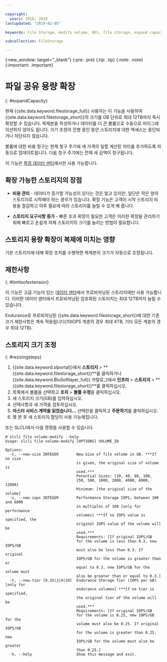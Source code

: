 ```yaml
---

copyright:
  years: 2018, 2019
lastupdated: "2019-02-05"

keywords: File Storage, modify volume, NFS, file storage, expand capacity

subcollection: FileStorage

---
```

{:new_window: target="_blank"}
{:pre: .pre}
{:tip: .tip}
{:note: .note}
{:important: .important}

# 파일 공유 용량 확장
{: #expandCapacity}

현재 {{site.data.keyword.filestorage_full}} 사용자는 이 기능을 사용하여 {{site.data.keyword.filestorage_short}}의 크기를 GB 단위로 최대 12TB까지 즉시 확장할 수 있습니다. 복제본을 작성하거나 데이터를 더 큰 볼륨으로 수동으로 마이그레이션하지 않아도 됩니다. 크기 조정이 진행 중인 동안 스토리지에 대한 액세스는 중단되거나 차단되지 않습니다.

볼륨에 대한 비용 청구는 현재 청구 주기에 새 가격의 일할 계산된 차이를 추가하도록 자동으로 업데이트됩니다. 다음 청구 주기에는 전체 새 금액이 청구됩니다.

이 기능은 [특정 데이터 센터](/docs/infrastructure/FileStorage?topic=FileStorage-news)에서만 사용 가능합니다.

## 확장 가능한 스토리지의 장점

- **비용 관리** - 데이터가 증가할 가능성이 있다는 것은 알고 있지만, 일단은 작은 양의 스토리지로 시작해야 하는 경우가 있습니다. 확장 기능은 고객이 시작 스토리지 비용을 절감하고 이후 필요에 따라 스토리지를 늘릴 수 있게 해 줍니다.  

- **스토리지 요구사항 증가** - 빠른 초과 확장이 필요한 고객은 이러한 확장을 관리하기 위해 빠르고 손쉽게 자체 스토리지의 크기를 늘리는 방법이 필요합니다.

## 스토리지 용량 확장이 복제에 미치는 영향

기본 스토리지에 대해 확장 조치를 수행하면 복제본의 크기가 자동으로 조정됩니다.

## 제한사항
{: #limitsofextension}

이 기능은 고급 기능이 있는 [데이터 센터](/docs/infrastructure/FileStorage?topic=FileStorage-news)에서 프로비저닝된 스토리지에만 사용 가능합니다. 이러한 데이터 센터에서 프로비저닝된 암호화된 스토리지는 최대 12TB까지 늘릴 수 있습니다.

Endurance로 프로비저닝된 {{site.data.keyword.filestorage_short}}에 대한 기존 크기 제한사항은 계속 적용됩니다(10IOPS 계층의 경우 최대 4TB, 기타 모든 계층의 경우 최대 12TB).

## 스토리지 크기 조정
{: #resizingsteps}

1. {{site.data.keyword.slportal}}에서 **스토리지** > **{{site.data.keyword.filestorage_short}}**를 클릭하거나 {{site.data.keyword.BluSoftlayer_full}} 카탈로그에서 **인프라** > **스토리지** > **{{site.data.keyword.filestorage_short}}**를 클릭하십시오.
2. 목록에서 볼륨을 선택하고 **조치** > **볼륨 수정**을 클릭하십시오.
3. 새 스토리지 크기(GB)를 입력하십시오.
4. 선택사항과 새 가격을 검토하십시오.
5. **마스터 서비스 계약을 읽었습니다...** 선택란을 클릭하고 **주문하기**를 클릭하십시오.
6. 몇 분 후 새 스토리지 할당이 사용 가능해집니다.

또는 SLCLI에서 다음 명령을 사용할 수 있습니다.
```
# slcli file volume-modify --help
Usage: slcli file volume-modify [OPTIONS] VOLUME_ID

Options:
  -c, --new-size INTEGER        New Size of file volume in GB. ***If no size
                                is given, the original size of volume is
                                used.***
                                Potential Sizes: [20, 40, 80, 100,
                                250, 500, 1000, 2000, 4000, 8000, 12000]
                                Minimum: [the original size of the volume]
  -i, --new-iops INTEGER        Performance Storage IOPS, between 100 and 6000
                                in multiples of 100 [only for performance
                                volumes] ***If no IOPS value is specified, the
                                original IOPS value of the volume will be
                                used.***
                                Requirements: [If original IOPS/GB
                                for the volume is less than 0.3, new IOPS/GB
                                must also be less than 0.3. If original
                                IOPS/GB for the volume is greater than or
                                equal to 0.3, new IOPS/GB for the volume must
                                also be greater than or equal to 0.3.]
  -t, --new-tier [0.25|2|4|10]  Endurance Storage Tier (IOPS per GB) [only for
                                endurance volumes] ***If no tier is specified,
                                the original tier of the volume will be
                                used.***
                                Requirements: [If original IOPS/GB
                                for the volume is 0.25, new IOPS/GB for the
                                volume must also be 0.25. If original IOPS/GB
                                for the volume is greater than 0.25, new
                                IOPS/GB for the volume must also be greater
                                than 0.25.]
  -h, --help                    Show this message and exit.
```
